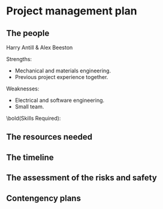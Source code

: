 # Project management plan


## The people
Harry Antill & Alex Beeston

Strengths:
- Mechanical and materials engineering. 
- Previous project experience together.

Weaknesses:
- Electrical and software engineering.
- Small team.

\bold(Skills Required):


## The resources needed



## The timeline



## The assessment of the risks and safety



## Contengency plans
